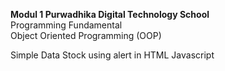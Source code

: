 <b>Modul 1 Purwadhika Digital Technology School</b>
<br/>
Programming Fundamental
<br/>
Object Oriented Programming (OOP)

Simple Data Stock using alert in HTML Javascript
